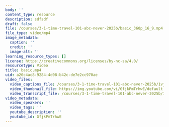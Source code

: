 ```yaml
---
body: ''
content_type: resource
description: sdfsdf
draft: false
file: /courses/3-1-time-travel-101-abc-never-2025b/basic_360p_16_9.mp4
file_type: video/mp4
image_metadata:
  caption: ''
  credit: ''
  image-alt: ''
learning_resource_types: []
license: https://creativecommons.org/licenses/by-nc-sa/4.0/
resourcetype: Video
title: basic.mp4
uid: a20c4ac8-9284-4d08-b42c-de7e2cc970ae
video_files:
  video_captions_file: /courses/3-1-time-travel-101-abc-never-2025b/1vjn05z2wEBRxuttEjI-CZ5hcmejmAcrc_transcript.webvtt
  video_thumbnail_file: https://img.youtube.com/vi/GfjkPmTrhwE/default.jpg
  video_transcript_file: /courses/3-1-time-travel-101-abc-never-2025b/1vjn05z2wEBRxuttEjI-CZ5hcmejmAcrc_transcript.pdf
video_metadata:
  video_speakers: ''
  video_tags: ''
  youtube_description: ''
  youtube_id: GfjkPmTrhwE
---
```

